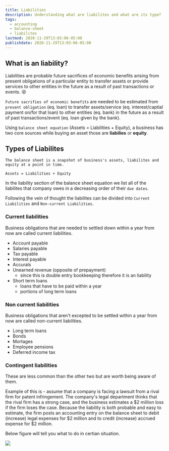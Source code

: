 ```yaml
---
title: Liabilities
description: Understanding what are liabilites and what are its type?
tags:
  - accounting
  - balance-sheet
  - liabilites
lastmod: 2020-11-29T13:03:06-05:00
publishdate: 2020-11-29T13:03:06-05:00
---
```


## What is an liability?

Liabilities are probable future sacrifices of economic benefits arising from present obligations of a particular entity to transfer assets or provide services to other entities in the future as a result of past transactions or events. 😵

`Future sacrifies of economic benefits` are needed to be estimated from `present obligation` (eq. loan) to transfer assets/service (eq. interest/captial payment on/for that loan) to other entities (eq. bank) in the future as a result of past transactions/event (eq. loan given by the bank).

Using `balance sheet equation` (Assets = Liabilities + Equity), a business has two core sources while buying an asset those are **liabilies** or **equity**.

## Types of Liabilites

```
The balance sheet is a snapshot of business's assets, liabilites and equity at a point in time.

Assets = Liabilities + Equity
```

In the liability section of the balance sheet equation we list all of the liabilites that company owes in a decreasing order of their `due dates`.

Following the vein of thought the liabilites can be divided into `Current Liabilities` and `Non-current Liabilities`.

### Current liabilities

Business obligations that are needed to settled down within a year from now are called current liabilities.

- Account payable
- Salaries payable
- Tax payable
- Interest payable
- Accurals
- Unearned revenue (opposite of prepayment)
  - since this is double entry bookkeeping therefore it is an liability
- Short term loans
  - loans that have to be paid within a year
  - portions of long term loans

### Non current liabilities

Business obligations that aren't excepted to be settled within a year from now are called non-current liabilities.

- Long term loans
- Bonds
- Mortages
- Employee pensions
- Deferred income tax

### Contingent liabilities

These are less common than the other two but are worth being aware of them.

Example of this is - assume that a company is facing a lawsuit from a rival firm for patent infringement. The company's legal department thinks that the rival firm has a strong case, and the business estimates a $2 million loss if the firm loses the case. Because the liability is both probable and easy to estimate, the firm posts an accounting entry on the balance sheet to debit (increase) legal expenses for $2 million and to credit (increase) accrued expense for $2 million.

Below figure will tell you what to do in certian situation.

![](/liabilites/img1.png)
